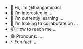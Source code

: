 - 👋 Hi, I’m @thangammacr
- 👀 I’m interested in ...
- 🌱 I’m currently learning ...
- 💞️ I’m looking to collaborate on ...
- 📫 How to reach me ...
- 😄 Pronouns: ...
- ⚡ Fun fact: ...

<!---
thangammacr/thangammacr is a ✨ special ✨ repository because its `README.md` (this file) appears on your GitHub profile.
You can click the Preview link to take a look at your changes.
--->
